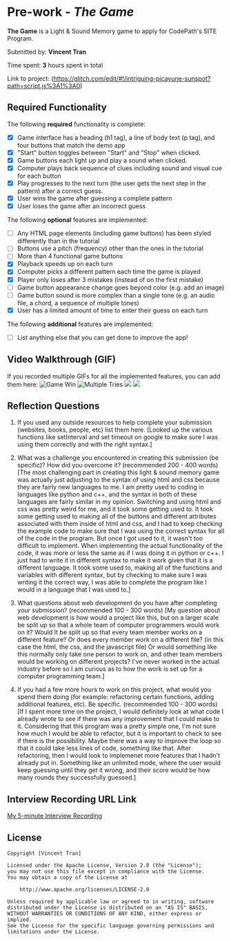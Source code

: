 # Pre-work - *The Game*

**The Game** is a Light & Sound Memory game to apply for CodePath's SITE Program. 

Submitted by: **Vincent Tran**

Time spent: **3** hours spent in total

Link to project: (https://glitch.com/edit/#!/intriguing-picayune-sunspot?path=script.js%3A1%3A0)

## Required Functionality

The following **required** functionality is complete:

* [X] Game interface has a heading (h1 tag), a line of body text (p tag), and four buttons that match the demo app
* [X] "Start" button toggles between "Start" and "Stop" when clicked. 
* [X] Game buttons each light up and play a sound when clicked. 
* [X] Computer plays back sequence of clues including sound and visual cue for each button
* [X] Play progresses to the next turn (the user gets the next step in the pattern) after a correct guess. 
* [X] User wins the game after guessing a complete pattern
* [X] User loses the game after an incorrect guess

The following **optional** features are implemented:

* [ ] Any HTML page elements (including game buttons) has been styled differently than in the tutorial
* [ ] Buttons use a pitch (frequency) other than the ones in the tutorial
* [ ] More than 4 functional game buttons
* [X] Playback speeds up on each turn
* [X] Computer picks a different pattern each time the game is played
* [X] Player only loses after 3 mistakes (instead of on the first mistake)
* [ ] Game button appearance change goes beyond color (e.g. add an image)
* [ ] Game button sound is more complex than a single tone (e.g. an audio file, a chord, a sequence of multiple tones)
* [X] User has a limited amount of time to enter their guess on each turn

The following **additional** features are implemented:

- [ ] List anything else that you can get done to improve the app!

## Video Walkthrough (GIF)

If you recorded multiple GIFs for all the implemented features, you can add them here:
![Game Win](https://recordit.co/p78cLhEBXh)
![Multiple Tries](https://recordit.co/73AD4TMaw7)
![](gif3-link-here)
![](gif4-link-here)

## Reflection Questions
1. If you used any outside resources to help complete your submission (websites, books, people, etc) list them here. 
[Looked up the various functions like setInterval and set timeout on google to make sure I was using them correctly and with the right syntax.]

2. What was a challenge you encountered in creating this submission (be specific)? How did you overcome it? (recommended 200 - 400 words) 
[The most challenging part in creating this light & sound memory game was actually just adjusting to the syntax of using html and css because they are fairly new languages to me.
I am pretty used to coding in languages like python and c++, and the syntax in both of these languages are fairly similar in my opinion. Switching and using html and css
was pretty weird for me, and it took some getting used to. It took some getting used to making all of the buttons and different attributes associated with them inside of
html and css, and I had to keep checking the example code to make sure that I was using the correct syntax for all of the code in the program. But once I got used to it,
it wasn't too difficult to implement. When implementing the actual functionality of the code, it was more or less the same as if I was doing it in python or c++. I just had 
to write it in different syntax to make it work given that it is a different language. It took some used to, making all of the functions and variables with different syntax, but
by checking to make sure I was writing it the correct way, I was able to complete the program like I would in a language that I was used to.]

3. What questions about web development do you have after completing your submission? (recommended 100 - 300 words) 
[My question about web development is how would a project like this, but on a larger scale be split up so that a whole team of computer programmers would work on it? Would
It be split up so that every team member works on a different feature? Or does every member work on a different file? (in this case the html, the css, and the javascript file)
Or would something like this normally only take one person to work on, and other team members would be working on different projects? I've never worked in the actual industry
before so I am curious as to how the work is set up for a computer programming team.]

4. If you had a few more hours to work on this project, what would you spend them doing (for example: refactoring certain functions, adding additional features, etc). Be specific. (recommended 100 - 300 words) 
[If I spent more time on the project, I would definitely look at what code I already wrote to see if there was any improvement that I could make to it. Considering that this program was
a pretty simple one, I'm not sure how much I would be able to refactor, but it is important to check to see if there is the possibility. Maybe there was a way to improve the loop so that
it could take less lines of code, something like that. After refactoring, then I would look to implemenet more features that I hadn't already put in. Something like an unlimited mode, where
the user would keep guessing until they get it wrong, and their score would be how many rounds they successfully guessed.]



## Interview Recording URL Link

[My 5-minute Interview Recording](https://uci.zoom.us/rec/share/CEyjQ-41pSa2Q2m266yycDCkFaAw2Zby1F8ssDIX58EIdj2cDl-QPdfhE4pprc-g.SSpgkYLHbwGmmmW2?startTime=1648761361000)


## License

    Copyright [Vincent Tran]

    Licensed under the Apache License, Version 2.0 (the "License");
    you may not use this file except in compliance with the License.
    You may obtain a copy of the License at

        http://www.apache.org/licenses/LICENSE-2.0

    Unless required by applicable law or agreed to in writing, software
    distributed under the License is distributed on an "AS IS" BASIS,
    WITHOUT WARRANTIES OR CONDITIONS OF ANY KIND, either express or implied.
    See the License for the specific language governing permissions and
    limitations under the License.